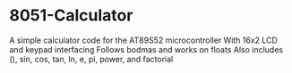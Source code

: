 # 8051-Calculator
A simple calculator code for the AT89S52 microcontroller
With 16x2 LCD and keypad interfacing
Follows bodmas and works on floats
Also includes (), sin, cos, tan, ln, e, pi, power, and factorial
